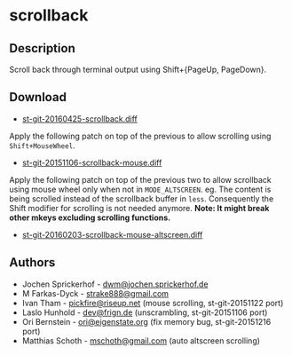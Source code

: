 scrollback
==========

Description
-----------

Scroll back through terminal output using Shift+{PageUp, PageDown}.

Download
--------

* [st-git-20160425-scrollback.diff](st-git-20160425-scrollback.diff)

Apply the following patch on top of the previous to allow scrolling
using `Shift+MouseWheel`.

* [st-git-20151106-scrollback-mouse.diff](st-git-20151106-scrollback-mouse.diff)

Apply the following patch on top of the previous two to allow scrollback using
mouse wheel only when not in `MODE_ALTSCREEN`. eg. The content is being
scrolled instead of the scrollback buffer in `less`. Consequently the Shift
modifier for scrolling is not needed anymore.  **Note: It might break other
mkeys excluding scrolling functions.**

* [st-git-20160203-scrollback-mouse-altscreen.diff](st-git-20160203-scrollback-mouse-altscreen.diff)

Authors
-------

 * Jochen Sprickerhof - dwm@jochen.sprickerhof.de
 * M Farkas-Dyck - strake888@gmail.com
 * Ivan Tham - pickfire@riseup.net (mouse scrolling, st-git-20151122 port)
 * Laslo Hunhold - dev@frign.de (unscrambling, st-git-20151106 port)
 * Ori Bernstein - ori@eigenstate.org (fix memory bug, st-git-20151216 port)
 * Matthias Schoth - mschoth@gmail.com (auto altscreen scrolling)
